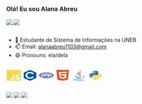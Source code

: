 ### Olá! Eu sou Alana Abreu

<div>
<a href="https://github.com/n1nh4/github-readme-stats">
  <img height=150 align="center" src="https://github-readme-stats.vercel.app/api?username=n1nh4&theme=radical" />
</a>
<a href="https://github.com/n1nh4/convoychat">
  <img height=150 align="center" src="https://github-readme-stats.vercel.app/api/top-langs?username=n1nh4&layout=compact&theme=radical&langs_count=8&card_width=320" />
</a>
</div><br>

- 🌱 Estudante de Sistema de Informações na UNEB
- 📫 Email: alanaabreu1103@gmail.com
- 😄 Pronouns: ela/dela


<div style="display: inline_block"><br>
  <img align="center" alt="Js" height="30" width="40" src="https://raw.githubusercontent.com/devicons/devicon/master/icons/javascript/javascript-plain.svg">
  <img align="center" alt="C" height="30" width="40" src="https://raw.githubusercontent.com/devicons/devicon/master/icons/c/c-plain.svg">
  <img align="center" alt="PHP" height="30" width="40" src="https://raw.githubusercontent.com/devicons/devicon/master/icons/php/php-plain.svg">
  <img align="center" alt="HTML" height="30" width="40" src="https://raw.githubusercontent.com/devicons/devicon/master/icons/html5/html5-original.svg">
  <img align="center" alt="JAVA" height="30" width="40" src="https://raw.githubusercontent.com/devicons/devicon/master/icons/java/java-original.svg">
  <img align="center" alt="Python" height="30" width="40" src="https://raw.githubusercontent.com/devicons/devicon/master/icons/python/python-original.svg">
</div>

 
  ##
 
<div> 
  <a href="https://instagram.com/alana__abreu" target="_blank"><img src="https://img.shields.io/badge/-Instagram-%23E4405F?style=for-the-badge&logo=instagram&logoColor=white" target="_blank"></a>
  <a href = "mailto:alanaabreu1103@gmail.com"><img src="https://img.shields.io/badge/-Gmail-%23333?style=for-the-badge&logo=gmail&logoColor=white" target="_blank"></a>
  <a href = "https://www.linkedin.com/in/alana-abreu-6878602a9/"><img src="https://img.shields.io/badge/-linkedin-%23239?style=for-the-badge&logo=linkedin&logoColor=white" target="_blank"></a>
</a> 
</div>

